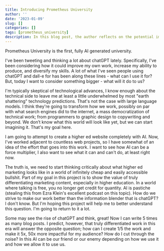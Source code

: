 ```yaml
---
title: Introducing Prometheus University
author: ''
date: '2023-01-09'
slug: []
categories: []
tags: [prometheus_university]
description: In this blog post, the author reflects on the potential impact of large language models like chatGPT on the world of work and higher education. They discuss the possibilities of using AI as a force multiplier and the need for truly differentiated content in the age of easily accessible information. The author also introduces their project to create a higher education website entirely with AI, with the goal of exploring the capabilities and limitations of AI and the importance of creating impactful marketing content in higher education. This blog post is a thought-provoking examination of the potential future role of AI in education and the importance of strategic use of technology in an increasingly noisy digital landscape.
---
```


Prometheus University is the first, fully AI generated university.

I've been tweeting and thinking a lot about chatGPT lately. Specifically, I've been considering how it could improve my own work, increase my ability to produce, and diversify my skills. A lot of what I've seen people using chatGPT and dall-e for has been along these lines - what can I use it for? But, today I want to consider something bigger - what will it do to us?

I'm typically skeptical of technological advances, I know enough about the technical side to leave me at least a little underwhelmed by most "earth shattering" technology predictions. That's not the case with large language models. I think they're going to transform how we work, possibly on par with what search engines did to the internet, a mass democratization of technical work; from programmers to graphic design to copywriting and beyond. We don’t know what this world will look like yet, but we can start imagining it. That's my goal here.

I am going to attempt to create a higher ed website completely with AI. Now, I've worked adjacent to countless web projects, so I have somewhat of an idea of the effort that goes into this work. I want to see how AI can be a force multiplier, I also want to see what it can and can't do, at least right now.

The truth is, we need to start thinking critically about what higher ed marketing looks like in a world of infinitely cheap and easily accessible bullshit. Part of my goal in this project is to show the value of truly differentiating marketing content, especially in higher education. In a world where talking is free, you no longer get credit for quantity. AI is pastiche (stealing this from Ezra Klein's excellent podcast on this topic). How do we strive to make our work better than the information blender that is chatGPT? I don't know. But I'm hoping this project will help me to better understand this question. I'm going to return to it a lot.

Some may see the rise of chatGPT and think, great! Now I can write 5 times as many blog posts. I predict, however, that truly differentiated work in this era will answer the opposite question; how can I create 1/5 the work and make it 5x, 50x more impactful for my audience? How do I cut through the noise? In this AI can be our friend or our enemy depending on how we use it and how we allow it to use us.
